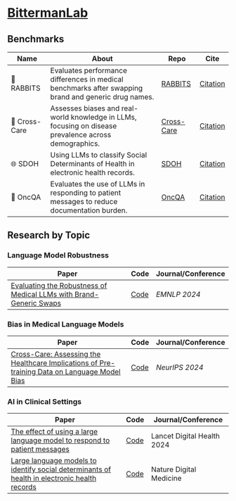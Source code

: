 # [BittermanLab](https://www.bittermanlab.org/)

## Benchmarks

Name | About | Repo | Cite
---- | ----- | ---- | ----
🐇 RABBITS | Evaluates performance differences in medical benchmarks after swapping brand and generic drug names. | [RABBITS](https://huggingface.co/spaces/AIM-Harvard/rabbits-leaderboard) | [Citation](https://github.com/BittermanLab/RABBITS#citing)
🔀 Cross-Care | Assesses biases and real-world knowledge in LLMs, focusing on disease prevalence across demographics. | [Cross-Care](https://github.com/shan23chen/Cross-Care) | [Citation](https://github.com/shan23chen/cross-care#citing)
🌐 SDOH | Using LLMs to classify Social Determinants of Health in electronic health records. | [SDOH](https://github.com/AIM-Harvard/SDOH) | [Citation](https://github.com/BittermanLab/SDOH#citing)
🏥 OncQA | Evaluates the use of LLMs in responding to patient messages to reduce documentation burden. | [OncQA](https://github.com/AIM-Harvard/OncQA) | [Citation](https://github.com/BittermanLab/OncQA#citing)

## Research by Topic

### Language Model Robustness

Paper | Code | Journal/Conference
--- | --- | ---
[Evaluating the Robustness of Medical LLMs with Brand-Generic Swaps](https://arxiv.org/abs/2406.12066) | [Code](https://github.com/BittermanLab/RABBITS) | *EMNLP 2024*

### Bias in Medical Language Models

Paper | Code | Journal/Conference
--- | --- | ---
[Cross-Care: Assessing the Healthcare Implications of Pre-training Data on Language Model Bias](https://arxiv.org/abs/2405.05506) | [Code](https://github.com/shan23chen/cross-care) | *NeurIPS 2024*

### AI in Clinical Settings

Paper | Code | Journal/Conference
--- | --- | ---
[The effect of using a large language model to respond to patient messages](https://www.thelancet.com/journals/landig/article/PIIS2589-7500(24)00060-8/fulltext) | [Code](https://huggingface.co/datasets/shanchen/OncQA) | Lancet Digital Health 2024
[Large language models to identify social determinants of health in electronic health records](https://www.nature.com/articles/s41746-023-00970-0) | [Code](https://github.com/AIM-Harvard/SDOH) | Nature Digital Medicine
